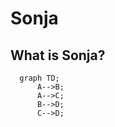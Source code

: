 # Sonja

## What is Sonja?

```mermaid
  graph TD;
      A-->B;
      A-->C;
      B-->D;
      C-->D;
```